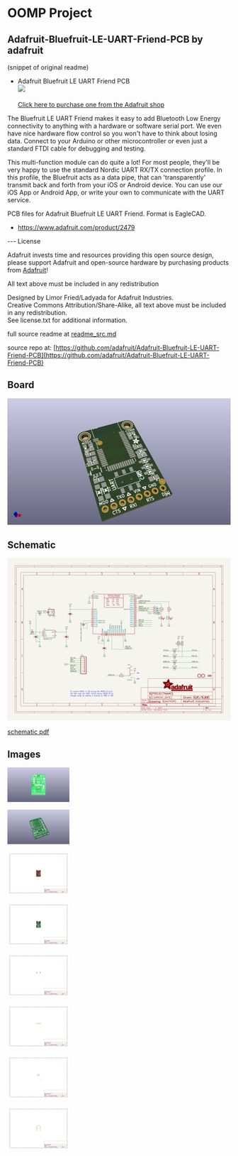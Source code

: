 # OOMP Project  
## Adafruit-Bluefruit-LE-UART-Friend-PCB  by adafruit  
  
(snippet of original readme)  
  
- Adafruit Bluefruit LE UART Friend PCB  
<a href="http://www.adafruit.com/products/2479"><img src="assets/image.jpg?raw=true" width="500px"><br/>  
Click here to purchase one from the Adafruit shop</a>  
  
The Bluefruit LE UART Friend makes it easy to add Bluetooth Low Energy connectivity to anything with a hardware or software serial port. We even have nice hardware flow control so you won't have to think about losing data. Connect to your Arduino or other microcontroller or even just a standard FTDI cable for debugging and testing.  
  
This multi-function module can do quite a lot! For most people, they'll be very happy to use the standard Nordic UART RX/TX connection profile. In this profile, the Bluefruit acts as a data pipe, that can 'transparently' transmit back and forth from your iOS or Android device. You can use our iOS App or Android App, or write your own to communicate with the UART service.  
  
PCB files for Adafruit Bluefruit LE UART Friend. Format is EagleCAD.   
- https://www.adafruit.com/product/2479  
  
--- License  
  
Adafruit invests time and resources providing this open source design, please support Adafruit and open-source hardware by purchasing products from [Adafruit](https://www.adafruit.com)!  
  
All text above must be included in any redistribution  
  
Designed by Limor Fried/Ladyada for Adafruit Industries.  
Creative Commons Attribution/Share-Alike, all text above must be included in any redistribution.   
See license.txt for additional information.  
  
  full source readme at [readme_src.md](readme_src.md)  
  
source repo at: [https://github.com/adafruit/Adafruit-Bluefruit-LE-UART-Friend-PCB](https://github.com/adafruit/Adafruit-Bluefruit-LE-UART-Friend-PCB)  
## Board  
  
[![working_3d.png](working_3d_600.png)](working_3d.png)  
## Schematic  
  
[![working_schematic.png](working_schematic_600.png)](working_schematic.png)  
  
[schematic pdf](working_schematic.pdf)  
## Images  
  
[![working_3D_bottom.png](working_3D_bottom_140.png)](working_3D_bottom.png)  
  
[![working_3D_top.png](working_3D_top_140.png)](working_3D_top.png)  
  
[![working_assembly_page_01.png](working_assembly_page_01_140.png)](working_assembly_page_01.png)  
  
[![working_assembly_page_02.png](working_assembly_page_02_140.png)](working_assembly_page_02.png)  
  
[![working_assembly_page_03.png](working_assembly_page_03_140.png)](working_assembly_page_03.png)  
  
[![working_assembly_page_04.png](working_assembly_page_04_140.png)](working_assembly_page_04.png)  
  
[![working_assembly_page_05.png](working_assembly_page_05_140.png)](working_assembly_page_05.png)  
  
[![working_assembly_page_06.png](working_assembly_page_06_140.png)](working_assembly_page_06.png)  
